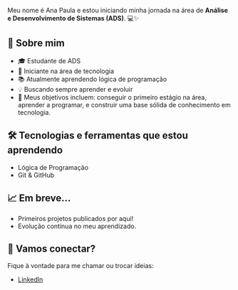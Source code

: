 

Meu nome é Ana Paula e estou iniciando minha jornada na área de **Análise e Desenvolvimento de Sistemas (ADS)**. 💻✨

## 🚀 Sobre mim

- 🎓 Estudante de ADS
- 👶 Iniciante na área de tecnologia
- 📚 Atualmente aprendendo lógica de programação
- 💡 Buscando sempre aprender e evoluir
- 🌱 Meus objetivos incluem: conseguir o primeiro estágio na área, aprender a programar, e construir uma base sólida de conhecimento em tecnologia.

## 🛠️ Tecnologias e ferramentas que estou aprendendo

- Lógica de Programação
- Git & GitHub

## 📈 Em breve...

- Primeiros projetos publicados por aqui!
- Evolução contínua no meu aprendizado.


## 🤝 Vamos conectar?

Fique à vontade para me chamar ou trocar ideias:

- [LinkedIn](https://www.linkedin.com/in/ana-paula-bastos-1b8a13128?utm_source=share&utm_campaign=share_via&utm_content=profile&utm_medium=ios_app)


